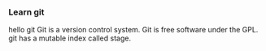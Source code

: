 ### Learn git
hello git
Git is a version control system.
Git is free software under the GPL.
git has a mutable index called stage.
